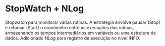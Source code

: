 # StopWatch + NLog
Stopwatch para monitorar várias rotinas. A estratégia envolve pausar (Stop) e retomar (Start) o cronômetro entre as execuções das rotinas, armazenando os tempos intermediários em variáveis ou uma estrutura de dados.
Adicionado NLog para registro de execução no nível INFO.

